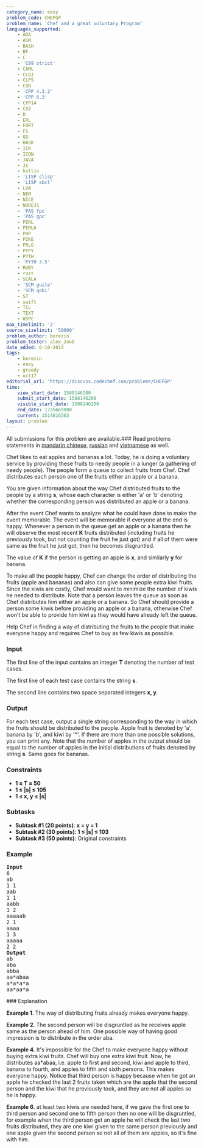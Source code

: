 ```yaml
---
category_name: easy
problem_code: CHEFGP
problem_name: 'Chef and a great voluntary Program'
languages_supported:
    - ADA
    - ASM
    - BASH
    - BF
    - C
    - 'C99 strict'
    - CAML
    - CLOJ
    - CLPS
    - COB
    - 'CPP 4.3.2'
    - 'CPP 6.3'
    - CPP14
    - CS2
    - D
    - ERL
    - FORT
    - FS
    - GO
    - HASK
    - ICK
    - ICON
    - JAVA
    - JS
    - kotlin
    - 'LISP clisp'
    - 'LISP sbcl'
    - LUA
    - NEM
    - NICE
    - NODEJS
    - 'PAS fpc'
    - 'PAS gpc'
    - PERL
    - PERL6
    - PHP
    - PIKE
    - PRLG
    - PYPY
    - PYTH
    - 'PYTH 3.5'
    - RUBY
    - rust
    - SCALA
    - 'SCM guile'
    - 'SCM qobi'
    - ST
    - swift
    - TCL
    - TEXT
    - WSPC
max_timelimit: '2'
source_sizelimit: '50000'
problem_author: berezin
problem_tester: alex_2oo8
date_added: 6-10-2014
tags:
    - berezin
    - easy
    - greedy
    - oct17
editorial_url: 'https://discuss.codechef.com/problems/CHEFGP'
time:
    view_start_date: 1508146200
    submit_start_date: 1508146200
    visible_start_date: 1508146200
    end_date: 1735669800
    current: 1514816303
layout: problem
---
```

All submissions for this problem are available.### Read problems statements in [mandarin chinese](http://www.codechef.com/download/translated/OCT17/mandarin/CHEFGP.pdf), [russian](http://www.codechef.com/download/translated/OCT17/russian/CHEFGP.pdf) and [vietnamese](http://www.codechef.com/download/translated/OCT17/vietnamese/CHEFGP.pdf) as well.

Chef likes to eat apples and bananas a lot. Today, he is doing a voluntary service by providing these fruits to needy people in a lunger (a gathering of needy people). The people form a queue to collect fruits from Chef. Chef distributes each person one of the fruits either an apple or a banana.

You are given information about the way Chef distributed fruits to the people by a string **s**, whose each character is either 'a' or 'b' denoting whether the corresponding person was distributed an apple or a banana.

After the event Chef wants to analyze what he could have done to make the event memorable. The event will be memorable if everyone at the end is happy. Whenever a person in the queue get an apple or a banana then he will observe the most recent **K** fruits distributed (including fruits he previously took, but not counting the fruit he just got) and if all of them were same as the fruit he just got, then he becomes disgruntled.

The value of **K** if the person is getting an apple is **x**, and similarly **y** for banana.

To make all the people happy, Chef can change the order of distributing the fruits (apple and bananas) and also can give some people extra kiwi fruits. Since the kiwis are costly, Chef would want to minimize the number of kiwis he needed to distribute. Note that a person leaves the queue as soon as Chef distributes him either an apple or a banana. So Chef should provide a person some kiwis before providing an apple or a banana, otherwise Chef won't be able to provide him kiwi as they would have already left the queue.

Help Chef in finding a way of distributing the fruits to the people that make everyone happy and requires Chef to buy as few kiwis as possible.

### Input

The first line of the input contains an integer **T** denoting the number of test cases.

The first line of each test case contains the string **s**.

The second line contains two space separated integers **x, y**.

### Output

For each test case, output a single string corresponding to the way in which the fruits should be distributed to the people. Apple fruit is denoted by 'a', banana by 'b', and kiwi by '\*'. If there are more than one possible solutions, you can print any. Note that the number of apples in the output should be equal to the number of apples in the initial distributions of fruits denoted by string **s**. Same goes for bananas.

### Constraints

- **1 ≤ T ≤ 50**
- **1 ≤ |s| ≤ 105**
- **1 ≤ x, y ≤ |s|**

### Subtasks

- **Subtask #1 (20 points)**: **x = y = 1**
- **Subtask #2 (30 points)**: **1 ≤ |s| ≤ 103**
- **Subtask #3 (50 points)**: Original constraints

### Example

<pre>
<b>Input</b>
6
ab
1 1
aab
1 1
aabb
1 2
aaaaab
2 1
aaaa
1 3
aaaaa
2 2
<b>Output</b>
ab
aba
abba
aa*abaa
a*a*a*a
aa*aa*a
</pre>### Explanation

**Example 1**. The way of distributing fruits already makes everyone happy.

**Example 2**. The second person will be disgruntled as he receives apple same as the person ahead of him. One possible way of having good impression is to distribute in the order aba.

**Example 4**. It's impossible for the Chef to make everyone happy without buying extra kiwi fruits. Chef will buy one extra kiwi fruit. Now, he distributes aa\*abaa, i.e. apple to first and second, kiwi and apple to third, banana to fourth, and apples to fifth and sixth persons. This makes everyone happy. Notice that third person is happy because when he got an apple he checked the last 2 fruits taken which are the apple that the second person and the kiwi that he previously took, and they are not all apples so he is happy.

**Example 6**. at least two kiwis are needed here, if we gave the first one to third person and second one to fifth person then no one will be disgruntled, for example when the third person get an apple he will check the last two fruits distributed, they are one kiwi given to the same person previously and one apple given the second person so not all of them are apples, so it's fine with him.
